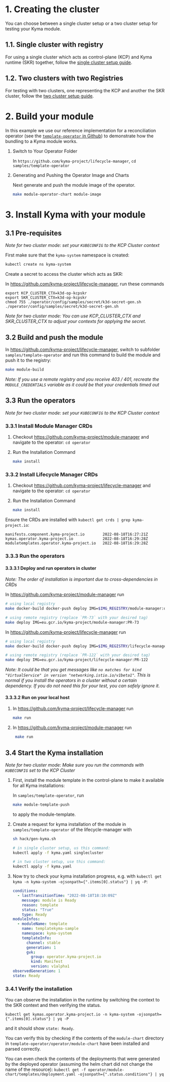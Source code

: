 # 1. Creating the cluster

You can choose between a single cluster setup or a two cluster setup for testing your Kyma module.

## 1.1. Single cluster with registry

For using a single cluster which acts as control-plane (KCP) and Kyma runtime (SKR) together, follow the [single cluster setup guide](creating-test-environment-singlecluster.md).

## 1.2. Two clusters with two Registries

For testing with two clusters, one representing the KCP and another the SKR cluster, follow the [two cluster setup guide](creating-test-environment-twocluster.md).

# 2. Build your module

In this example we use our reference implementation for a reconciliation operator
(see the [`template-operator` in Github](https://github.com/kyma-project/lifecycle-manager/tree/main/samples/template-operator))
to demonstrate how the bundling to a Kyma module works.

1. Switch to Your Operator Folder

   In `https://github.com/kyma-project/lifecycle-manager`, `cd samples/template-operator`

2. Generating and Pushing the Operator Image and Charts

   Next generate and push the module image of the operator.

   ```sh
   make module-operator-chart module-image
   ```

# 3. Install Kyma with your module

## 3.1 Pre-requisites

_Note for two cluster mode: set your `KUBECONFIG` to the KCP Cluster context_

First make sure that the `kyma-system` namespace is created:

```sh
kubectl create ns kyma-system
```

Create a secret to access the cluster which acts as SKR:

In https://github.com/kyma-project/lifecycle-manager, run these commands

```
export KCP_CLUSTER_CTX=k3d-op-kcpskr
export SKR_CLUSTER_CTX=k3d-op-kcpskr
chmod 755 ./operator/config/samples/secret/k3d-secret-gen.sh
./operator/config/samples/secret/k3d-secret-gen.sh
```

_Note for two cluster mode: You can use KCP_CLUSTER_CTX and SKR_CLUSTER_CTX to adjust your contexts for applying the secret._

## 3.2 Build and push the module

In https://github.com/kyma-project/lifecycle-manager, switch to subfolder `samples/template-operator` and run this command to build the module and push it to the registry:

```sh
make module-build
```

_Note: If you use a remote registry and you receive 403 / 401, recreate the `MODULE_CREDENTIALS` variable as it could be that your credentials timed out_

## 3.3 Run the operators

_Note for two cluster mode: set your `KUBECONFIG` to the KCP Cluster context_

### 3.3.1 Install Module Manager CRDs

1. Checkout https://github.com/kyma-project/module-manager and navigate to the operator: `cd operator`

2. Run the Installation Command

   ```sh
   make install
   ```

### 3.3.2 Install Lifecycle Manager CRDs

1. Checkout https://github.com/kyma-project/lifecycle-manager and navigate to the operator: `cd operator`

2. Run the Installation Command

   ```sh
   make install
   ```

Ensure the CRDs are installed with `kubectl get crds | grep kyma-project.io`:

```
manifests.component.kyma-project.io        2022-08-18T16:27:21Z
kymas.operator.kyma-project.io             2022-08-18T16:29:28Z
moduletemplates.operator.kyma-project.io   2022-08-18T16:29:28Z
```

### 3.3.3 Run the operators

#### 3.3.3.1 Deploy and run operators in cluster

_Note: The order of installation is important due to cross-dependencies in CRDs_

In https://github.com/kyma-project/module-manager run

```sh
# using local registry
make docker-build docker-push deploy IMG=$IMG_REGISTRY/module-manager:dev

# using remote registry (replace `PR-73` with your desired tag)
make deploy IMG=eu.gcr.io/kyma-project/module-manager:PR-73
```

In https://github.com/kyma-project/lifecycle-manager run

```sh
# using local registry
make docker-build docker-push deploy IMG=$IMG_REGISTRY/lifecycle-manager:dev

# using remote registry (replace `PR-122` with your desired tag)
make deploy IMG=eu.gcr.io/kyma-project/lifecycle-manager:PR-122
```

_Note: It could be that you get messages like `no matches for kind "VirtualService" in version "networking.istio.io/v1beta1"`. This is normal if you install the operators in a cluster without a certain dependency. If you do not need this for your test, you can safely ignore it._

#### 3.3.3.2 Run on your local host

1. In https://github.com/kyma-project/lifecycle-manager run

   ```sh
   make run
   ```

2. In https://github.com/kyma-project/module-manager run

   ```sh
    make run
   ```

## 3.4 Start the Kyma installation

_Note for two cluster mode: Make sure you run the commands with `KUBECONFIG` set to the KCP Cluster_

1. First, install the module template in the control-plane to make it available for all Kyma installations:

   In `samples/template-operator`, run

   ```sh
   make module-template-push
   ```

   to apply the module-template.

2. Create a request for kyma installation of the module in `samples/template-operator` of the lifecycle-manager with

   ```sh
   sh hack/gen-kyma.sh
   
   # in single cluster setup, us this command:
   kubectl apply -f kyma.yaml singlecluster
   
   # in two cluster setup, use this command:
   kubectl apply -f kyma.yaml
   ```

3. Now try to check your kyma installation progress, e.g. with `kubectl get kyma -n kyma-system -ojsonpath={".items[0].status"} | yq -P`:

   ```yaml
   conditions:
     - lastTransitionTime: "2022-08-18T18:10:09Z"
       message: module is Ready
       reason: template
       status: "True"
       type: Ready
   moduleInfos:
     - moduleName: template
       name: templatekyma-sample
       namespace: kyma-system
       templateInfo:
         channel: stable
         generation: 1
         gvk:
           group: operator.kyma-project.io
           kind: Manifest
           version: v1alpha1
   observedGeneration: 1
   state: Ready
   ```

### 3.4.1 Verify the installation

You can observe the installation in the runtime by switching the context to the SKR context and then verifying the status.

`kubectl get kymas.operator.kyma-project.io -n kyma-system -ojsonpath={".items[0].status"} | yq -P`

and it should show `state: Ready`.

You can verify this by checking if the contents of the `module-chart` directory in `template-operator/operator/module-chart` have been installed and parsed correctly.

You can even check the contents of the deployments that were generated by the deployed operator (assuming the helm chart did not change the name of the resource):
`kubectl get -f operator/module-chart/templates/deployment.yaml -ojsonpath={".status.conditions"} | yq`
